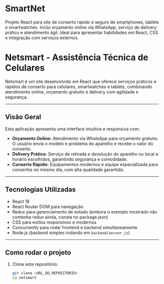 # SmartNet
Projeto React para site de conserto rápido e seguro de smartphones, tablets e smartwatches. Inclui orçamento online via WhatsApp, serviço de delivery prático e atendimento ágil. Ideal para apresentar habilidades em React, CSS e integração com serviços externos.

# Netsmart - Assistência Técnica de Celulares

Netsmart é um site desenvolvido em React que oferece serviços práticos e rápidos de conserto para celulares, smartwatches e tablets, combinando atendimento online, orçamento gratuito e delivery com agilidade e segurança.

---

## Visão Geral

Esta aplicação apresenta uma interface intuitiva e responsiva com:

- **Orçamento Online:** Atendimento via WhatsApp para orçamento gratuito. O usuário envia o modelo e problema do aparelho e recebe o valor do conserto.
- **Delivery Prático:** Serviço de retirada e devolução do aparelho no local e horário escolhidos, garantindo segurança e comodidade.
- **Conserto Rápido:** Equipamentos modernos e equipe especializada para consertos no mesmo dia, com alta qualidade garantida.

---

## Tecnologias Utilizadas

- React 18
- React Router DOM para navegação
- Redux para gerenciamento de estado (embora o exemplo mostrado não contenha redux ainda, consta no package.json)
- CSS para estilos responsivos e modernos
- Concurrently para rodar frontend e backend simultaneamente
- Node.js (backend simples rodando em `backend/server.js`)

---

## Como rodar o projeto

1. Clone este repositório:  
   ```bash
   git clone <URL_DO_REPOSITORIO>
   cd netsmart
